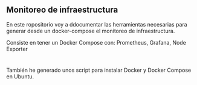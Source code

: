 ## Monitoreo de infraestructura

En este ropositorio voy a ddocumentar las herramientas necesarias para generar desde un docker-compose el monitoreo de infraestructura.

Consiste en tener un Docker Compose con: Prometheus, Grafana, Node Exporter

#

También he generado unos script para instalar Docker y Docker Compose en Ubuntu.
